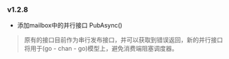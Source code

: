 


### v1.2.8
* 添加mailbox中的并行接口 PubAsync()
 > 原有的接口目前作为串行发布接口，并可以获取到错误返回，新的并行接口将用于(go - chan - go)模型上，避免消费端阻塞调度器。